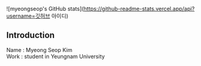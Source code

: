 ![myeongseop's GitHub stats](<https://github-readme-stats.vercel.app/api?username=깃허브> 아이디) 

## Introduction

Name : Myeong Seop Kim   
Work : student in Yeungnam University

<!--
**kms-hub/kms-hub** is a ✨ _special_ ✨ repository because its `README.md` (this file) appears on your GitHub profile.

Here are some ideas to get you started:

- 🔭 I’m currently working on ...
- 🌱 I’m currently learning ...
- 👯 I’m looking to collaborate on ...
- 🤔 I’m looking for help with ...
- 💬 Ask me about ...
- 📫 How to reach me: ...
- 😄 Pronouns: ...
- ⚡ Fun fact: ...
-->

